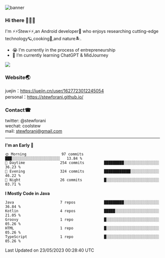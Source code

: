 ![banner](https://github.com/stewForAni/stewForAni.github.io/blob/main/css/images/banner.png?raw=true)
### Hi there 👋👋👋
I'm ⚡⚡Stew⚡⚡,an Android developer🤖 who enjoys researching cutting-edge technology🪐,cooking🍔,and nature🏝.
- 😭 I’m currently in the process of entrepreneurship
- 🧐 I’m currently learning ChatGPT & MidJourney

![](https://github-readme-stats.vercel.app/api?username=stewforani)

### Website🌏
juejin：https://juejin.cn/user/1627723012245054</br>
personal：https://stewforani.github.io/

### Contact☎
twitter: @stewforani</br>
wechat: coolstew</br>
mail: stewforani@gmail.com

---

<!--START_SECTION:waka-->
**I'm an Early 🐤** 

```text
🌞 Morning                97 commits          ███░░░░░░░░░░░░░░░░░░░░░░   13.84 % 
🌆 Daytime                254 commits         █████████░░░░░░░░░░░░░░░░   36.23 % 
🌃 Evening                324 commits         ████████████░░░░░░░░░░░░░   46.22 % 
🌙 Night                  26 commits          █░░░░░░░░░░░░░░░░░░░░░░░░   03.71 % 
```


**I Mostly Code in Java** 

```text
Java                     7 repos             █████████░░░░░░░░░░░░░░░░   36.84 % 
Kotlin                   4 repos             █████░░░░░░░░░░░░░░░░░░░░   21.05 % 
Groovy                   1 repo              █░░░░░░░░░░░░░░░░░░░░░░░░   05.26 % 
HTML                     1 repo              █░░░░░░░░░░░░░░░░░░░░░░░░   05.26 % 
TypeScript               1 repo              █░░░░░░░░░░░░░░░░░░░░░░░░   05.26 % 
```




 Last Updated on 23/05/2023 00:28:40 UTC
<!--END_SECTION:waka-->
